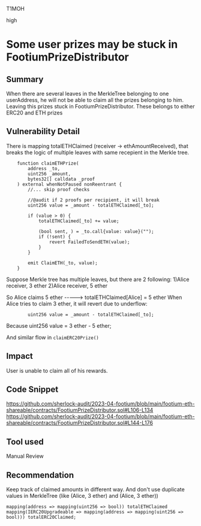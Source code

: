 T1MOH

high

# Some user prizes may be stuck in FootiumPrizeDistributor

## Summary
When there are several leaves in the MerkleTree belonging to one userAddress, he will not be able to claim all the prizes belonging to him. Leaving this prizes stuck in FootiumPrizeDistributor. These belongs to either ERC20 and ETH prizes

## Vulnerability Detail
There is mapping totalETHClaimed (receiver -> ethAmountReceived), that breaks the logic of multiple leaves with same recepient in the Merkle tree.
```solidity
    function claimETHPrize(
        address _to,
        uint256 _amount,
        bytes32[] calldata _proof
    ) external whenNotPaused nonReentrant {
        //... skip proof checks

        //@audit if 2 proofs per recipient, it will break
        uint256 value = _amount - totalETHClaimed[_to];

        if (value > 0) {
            totalETHClaimed[_to] += value;

            (bool sent, ) = _to.call{value: value}("");
            if (!sent) {
                revert FailedToSendETH(value);
            }
        }

        emit ClaimETH(_to, value);
    }
```
Suppose Merkle tree has multiple leaves, but there are 2 following:
1)Alice receiver, 3 ether
2)Alice receiver, 5 ether

So Alice claims 5 ether -----> totalETHClaimed[Alice] = 5 ether
When Alice tries to claim 3 ether, it will revert due to underflow:
```solidity
        uint256 value = _amount - totalETHClaimed[_to];
```
Because uint256 value = 3 ether - 5 ether;

And similar flow in `claimERC20Prize()`

## Impact
User is unable to claim all of his rewards.

## Code Snippet
https://github.com/sherlock-audit/2023-04-footium/blob/main/footium-eth-shareable/contracts/FootiumPrizeDistributor.sol#L106-L134
https://github.com/sherlock-audit/2023-04-footium/blob/main/footium-eth-shareable/contracts/FootiumPrizeDistributor.sol#L144-L176

## Tool used

Manual Review

## Recommendation
Keep track of claimed amounts in different way. And don't use duplicate values in MerkleTree (like (Alice, 3 ether) and (Alice, 3 ether))
```solidity
mapping(address => mapping(uint256 => bool)) totalETHClaimed
mapping(IERC20Upgradeable => mapping(address => mapping(uint256 => bool))) totalERC20Claimed;
```
